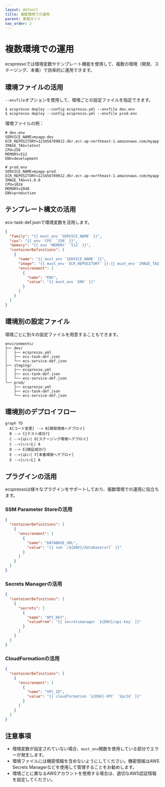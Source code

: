 ```yaml
---
layout: default
title: 複数環境での運用
parent: 実践ガイド
nav_order: 2
---
```


# 複数環境での運用

ecspressoでは環境変数やテンプレート機能を使用して、複数の環境（開発、ステージング、本番）で効率的に運用できます。

## 環境ファイルの活用

`--envfile`オプションを使用して、環境ごとの設定ファイルを指定できます。

```console
$ ecspresso deploy --config ecspresso.yml --envfile dev.env
$ ecspresso deploy --config ecspresso.yml --envfile prod.env
```

環境ファイルの例：

```
# dev.env
SERVICE_NAME=myapp-dev
ECR_REPOSITORY=123456789012.dkr.ecr.ap-northeast-1.amazonaws.com/myapp
IMAGE_TAG=latest
CPU=256
MEMORY=512
ENV=development
```

```
# prod.env
SERVICE_NAME=myapp-prod
ECR_REPOSITORY=123456789012.dkr.ecr.ap-northeast-1.amazonaws.com/myapp
IMAGE_TAG=v1.0.0
CPU=1024
MEMORY=2048
ENV=production
```

## テンプレート構文の活用

ecs-task-def.jsonで環境変数を活用します。

```json
{
  "family": "{{ must_env `SERVICE_NAME` }}",
  "cpu": "{{ env `CPU` `256` }}",
  "memory": "{{ env `MEMORY` `512` }}",
  "containerDefinitions": [
    {
      "name": "{{ must_env `SERVICE_NAME` }}",
      "image": "{{ must_env `ECR_REPOSITORY` }}:{{ must_env `IMAGE_TAG` }}",
      "environment": [
        {
          "name": "ENV",
          "value": "{{ must_env `ENV` }}"
        }
      ]
    }
  ]
}
```

## 環境別の設定ファイル

環境ごとに別々の設定ファイルを用意することもできます。

```
environments/
├── dev/
│   ├── ecspresso.yml
│   ├── ecs-task-def.json
│   └── ecs-service-def.json
├── staging/
│   ├── ecspresso.yml
│   ├── ecs-task-def.json
│   └── ecs-service-def.json
└── prod/
    ├── ecspresso.yml
    ├── ecs-task-def.json
    └── ecs-service-def.json
```

## 環境別のデプロイフロー

```mermaid
graph TD
  A[コード変更] --> B[開発環境へデプロイ]
  B --> C{テスト成功?}
  C -->|はい| D[ステージング環境へデプロイ]
  C -->|いいえ| A
  D --> E{検証成功?}
  E -->|はい| F[本番環境へデプロイ]
  E -->|いいえ| A
```

## プラグインの活用

ecspressoは様々なプラグインをサポートしており、複数環境での運用に役立ちます。

### SSM Parameter Storeの活用

```json
{
  "containerDefinitions": [
    {
      "environment": [
        {
          "name": "DATABASE_URL",
          "value": "{{ ssm `/${ENV}/database/url` }}"
        }
      ]
    }
  ]
}
```

### Secrets Managerの活用

```json
{
  "containerDefinitions": [
    {
      "secrets": [
        {
          "name": "API_KEY",
          "valueFrom": "{{ secretsmanager `${ENV}/api-key` }}"
        }
      ]
    }
  ]
}
```

### CloudFormationの活用

```json
{
  "containerDefinitions": [
    {
      "environment": [
        {
          "name": "VPC_ID",
          "value": "{{ cloudformation `${ENV}-VPC` `VpcId` }}"
        }
      ]
    }
  ]
}
```

## 注意事項

- 環境変数が設定されていない場合、`must_env`関数を使用している部分でエラーが発生します。
- 環境ファイルには機密情報を含めないようにしてください。機密情報はAWS Secrets Managerなどを使用して管理することをお勧めします。
- 環境ごとに異なるAWSアカウントを使用する場合は、適切なAWS認証情報を設定してください。
